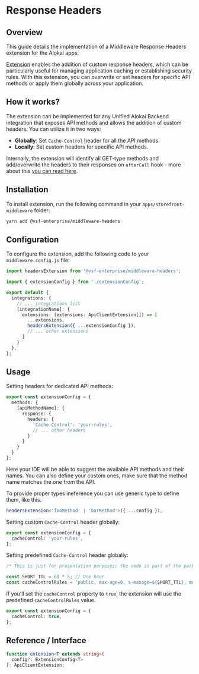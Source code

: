# Response Headers

## Overview

This guide details the implementation of a Middleware Response Headers extension for the Alokai apps. 


[Extension](/middleware/guides/extensions) enables the addition of custom response headers, which can be particularly useful for managing application caching or establishing security rules. 
With this extension, you can overwrite or set headers for specific API methods or apply them globally across your application.

## How it works?

The extension can be implemented for any Unified Alokai Backend integration that exposes API methods and allows the addition of custom headers. You can utilize it in two ways:

- **Globally**: Set `Cache-Control` header for all the API methods.
- **Locally**: Set custom headers for specific API methods.

Internally, the extension will identify all GET-type methods and add/overwrite the headers to their responses on `afterCall` hook - more about this [you can read here](/middleware/guides/extensions#creating-an-extension).

## Installation

To install extension, run the following command in your `apps/storefront-middleware` folder:

```bash
yarn add @vsf-enterprise/middleware-headers
```

## Configuration

To configure the extension, add the following code to your `middleware.config.js` file:

```typescript [middleware.config.ts]
import headersExtension from '@vsf-enterprise/middleware-headers';

import { extensionConfig } from './extensionConfig';

export default {
  integrations: {
    // ... integrations list
    [integrationName]: {
      extensions: (extensions: ApiClientExtension[]) => [
        ...extensions,
        headersExtension({ ...extensionConfig }),
        // ... other extensions
      ]
    }
  },
};
```

## Usage

Setting headers for dedicated API methods:

```typescript [extensionConfig.ts]
export const extensionConfig = {
  methods: {
    [apiMethodName]: {
      response: {
        headers: {
          'Cache-Control': 'your-rules',
          // ... other headers
        }
      }
    }
  }
};
```

Here your IDE will be able to suggest the available API methods and their names. 
You can also define your custom ones, make sure that the method name matches the one from the API.

To provide proper types ineference you can use generic type to define them, like this.

```typescript [middleware.config.ts]
headersExtension<'fooMethod' | 'barMethod'>({ ...config }),
```

Setting custom `Cache-Control` header globally:

```typescript [extensionConfig.ts]
export const extensionConfig = {
  cacheControl: 'your-rules',
};
```

Setting predefined `Cache-Control` header globally:

```typescript
/* This is just for presentation purposes; the code is part of the package internals. */

const SHORT_TTL = 60 * 5; // One hour
const cacheControlRules = `public, max-age=0, s-maxage=${SHORT_TTL}, must-revalidate`;
```

If you'll set the `cacheControl` property to `true`, the extension will use the predefined `cacheControlRules` value.

```typescript [extensionConfig.ts]
export const extensionConfig = {
  cacheControl: true,
};
```

## Reference / Interface

```typescript
function extension<T extends string>(
  config?: ExtensionConfig<T>
): ApiClientExtension;
```



